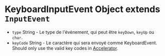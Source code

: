 # KeyboardInputEvent Object extends `InputEvent`

* `type` String - Le type de l'événement, qui peut être `keyDown`, `keyUp` ou `char`.
* `keyCode` String - Le caractère qui sera envoyé comme KeyboardEvent. Should only use the valid key codes in [Accelerator](../accelerator.md).
